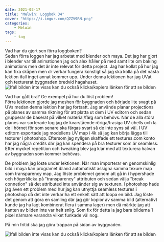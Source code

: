 ```yaml
---
date: 2021-02-17
title: "Melwin: Loggbok 34"
cover: "https://i.imgur.com/Q7ZV9RN.png"
categories: 
    - Melwin
tags:
    - tag
---
```


Vad har du gjort sen förra loggboken?  
Sedan förra loggen har jag arbetat med blender och maya.
Det jag har gjort i blender var till animationen jag och alex håller på  med samt lite om baking animations men det är inte relevat för detta project.
Jag har kollat på hur jag kan fixa skåpen men dr verkar fungera konstigt så jag ska kolla på det nästa lektion ifall inget annat kommer upp.
Under denna lektionen har jag UVat och texturerat byggnaden bredvid hagahuset.
![Ifall bilden inte visas kan du också klicka/kopiera länken för att se bilden](https://cdn.discordapp.com/attachments/482137548681117717/811587246767210556/unknown.png)  


Vad har gått bra? Ge exempel på hur du löst problem!  
Förra lektionen gjorde jag meshen för byggnaden och började lite svagt på UVs medan denna lektion har jag fortsatt.
Jag använde planar projections på planes av samma riktning för att platta ut dem i UV editorn och sedan grupperar de baserat på vilket material/färg som behövs.
När de alla störa planes var sorterade tog jag de kvarstående röriga/trasiga UV chells och la de i hörnet för som senare ska färgas svart så de inte syns så väl.
I UV editorn exportade jag modellens UV map i 4k så jag kan börja lägga till texturer i photoshop.
Eftersom jag nyligen skaffade ett textures.com konto har jag några credits där jag kan spendera på bra texturer som är seamless.
Efter mycket repetition och tweaking blev jag klar med att texturera halvan av byggnaden som kommer behövas.

De problem jag löste under lektionen: När man importerar en genomskinlig bild i maya kan programet ibland automatiskt assigna samma texure map som transparency map, Jag löste problemet genom att gå in i hypershade och högerklicka på "transparency" attributen och sedan välja "break connetion" så det attributed inte använder sig av texturen.
I photoshop hade jag även ett problem med hur jag kan utnyttja seamless textures i photoshop då det inte verkar ha ett enkelt sätt att loopa en bild.
Jag löste det genom att göra en samling där jag gör kopior av samma bild (alternativt kunde jag ha lagt kombinerat flera i samma lager) men då märkte jag att kanten av bilden inte var helt snlig.
Som fix för detta la jag bara bilderna 1 pixel närmare varandra vilket funkade väl nog.

På min fritid ska jag göra trappan på sidan av byggnaden.

![Ifall bilden inte visas kan du också klicka/kopiera länken för att se bilden](https://cdn.discordapp.com/attachments/482137548681117717/811584757401124874/unknown.png)  



